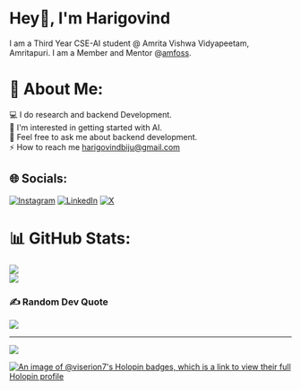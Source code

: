 # Hey👋, I'm Harigovind
I am a Third Year CSE-AI student @ Amrita Vishwa Vidyapeetam, Amritapuri. I am a Member and Mentor @[amfoss](https://amfoss.in/).

# 💫 About Me:
💻 I do research and backend Development.<br>
🤝 I'm interested in getting started with AI.<br>
💬 Feel free to ask me about backend development.<br>
⚡ How to reach me harigovindbiju@gmail.com


## 🌐 Socials:
[![Instagram](https://img.shields.io/badge/Instagram-%23E4405F.svg?logo=Instagram&logoColor=white)](https://instagram.com/_viserion7_) 
[![LinkedIn](https://img.shields.io/badge/LinkedIn-%230077B5.svg?logo=linkedin&logoColor=white)](https://linkedin.com/in/harigovindcb) 
[![X](https://img.shields.io/badge/X-black.svg?logo=X&logoColor=white)](https://x.com/_viserion7_) 

# 📊 GitHub Stats:
![](https://github-readme-streak-stats.herokuapp.com/?user=Viserion-7&theme=tokyonight&hide_border=false)<br/>
![](https://github-readme-stats.vercel.app/api/top-langs/?username=Viserion-7&theme=tokyonight&hide_border=false&include_all_commits=true&count_private=false&layout=compact)

### ✍️ Random Dev Quote
![](https://quotes-github-readme.vercel.app/api?type=horizontal&theme=radical)

---
[![](https://visitcount.itsvg.in/api?id=Viserion-7&icon=0&color=0)](https://visitcount.itsvg.in)

[![An image of @viserion7's Holopin badges, which is a link to view their full Holopin profile](https://holopin.me/viserion7)](https://holopin.io/@viserion7)

<!-- Proudly created with GPRM ( https://gprm.itsvg.in ) -->
